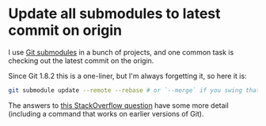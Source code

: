 # Update all submodules to latest commit on origin

I use [Git submodules](https://git-scm.com/book/en/v2/Git-Tools-Submodules) in a bunch of projects, and one common task is checking out the latest commit on the origin.

Since Git 1.8.2 this is a one-liner, but I'm always forgetting it, so here it is:

```sh
git submodule update --remote --rebase # or `--merge` if you swing that way
```

The answers to [this StackOverflow question](https://stackoverflow.com/q/5828324) have some more detail (including a command that works on earlier versions of Git).
